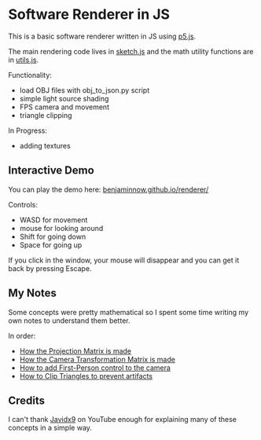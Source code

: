 # Software Renderer in JS

This is a basic software renderer written in JS using [p5.js](https://p5js.org/).

The main rendering code lives in [sketch.js](sketch.js) and the math utility functions are in [utils.js](utils.js).

Functionality:
- load OBJ files with obj_to_json.py script
- simple light source shading
- FPS camera and movement
- triangle clipping

In Progress:
- adding textures

## Interactive Demo

You can play the demo here: [benjaminnow.github.io/renderer/](benjaminnow.github.io/renderer/)

Controls:
- WASD for movement
- mouse for looking around
- Shift for going down
- Space for going up

If you click in the window, your mouse will disappear and you can get it back by pressing Escape.


## My Notes

Some concepts were pretty mathematical so I spent some time writing my own notes to understand them better.

In order:
- [How the Projection Matrix is made](notes/projection%20matrix.pdf)
- [How the Camera Transformation Matrix is made](notes/camera%20transformation.pdf)
- [How to add First-Person control to the camera](notes/fps%20camera%20control.pdf)
- [How to Clip Triangles to prevent artifacts](notes/clipping.pdf)

## Credits

I can't thank [Javidx9](https://www.youtube.com/@javidx9) on YouTube enough for explaining many of these concepts in
a simple way.